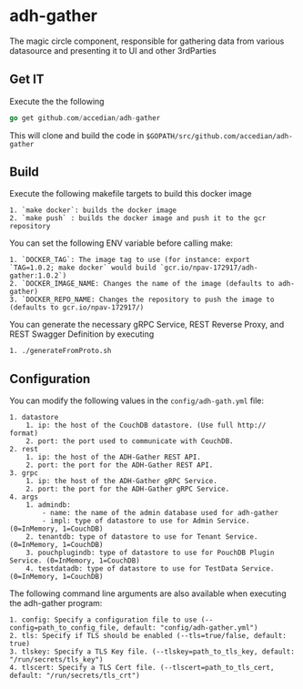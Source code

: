 # adh-gather

The magic circle component, responsible for gathering data from various datasource and presenting it to UI and other 3rdParties

## Get IT

Execute the the following

```go
go get github.com/accedian/adh-gather
```

This will clone and build the code in `$GOPATH/src/github.com/accedian/adh-gather`

## Build

Execute the following makefile targets to build this docker image

	1. `make docker`: builds the docker image
	2. `make push` : builds the docker image and push it to the gcr repository

You can set the following ENV variable before calling make: 

	1. `DOCKER_TAG`: The image tag to use (for instance: export `TAG=1.0.2; make docker` would build `gcr.io/npav-172917/adh-gather:1.0.2`)
	2. `DOCKER_IMAGE_NAME: Changes the name of the image (defaults to adh-gather)
	3. `DOCKER_REPO_NAME: Changes the repository to push the image to (defaults to gcr.io/npav-172917/)

You can generate the necessary gRPC Service, REST Reverse Proxy, and REST Swagger Definition by executing

	1. ./generateFromProto.sh  


## Configuration

You can modify the following values in  the `config/adh-gath.yml` file:

	1. datastore
    	1. ip: the host of the CouchDB datastore. (Use full http:// format) 
    	2. port: the port used to communicate with CouchDB.
  	2. rest
    	1. ip: the host of the ADH-Gather REST API.
    	2. port: the port for the ADH-Gather REST API.
  	3. grpc
		1. ip: the host of the ADH-Gather gRPC Service.
    	2. port: the port for the ADH-Gather gRPC Service.
  	4. args
    	1. admindb: 
			- name: the name of the admin database used for adh-gather
			- impl: type of datastore to use for Admin Service. (0=InMemory, 1=CouchDB)
		2. tenantdb: type of datastore to use for Tenant Service. (0=InMemory, 1=CouchDB)
		3. pouchplugindb: type of datastore to use for PouchDB Plugin Service. (0=InMemory, 1=CouchDB)
		4. testdatadb: type of datastore to use for TestData Service. (0=InMemory, 1=CouchDB)

The following command line arguments are also available when executing the adh-gather program:
	
	1. config: Specify a configuration file to use (--config=path_to_config_file, default: "config/adh-gather.yml")
	2. tls: Specify if TLS should be enabled (--tls=true/false, default: true)
	3. tlskey: Specify a TLS Key file. (--tlskey=path_to_tls_key, default: "/run/secrets/tls_key")
	4. tlscert: Specify a TLS Cert file. (--tlscert=path_to_tls_cert, default: "/run/secrets/tls_crt")
